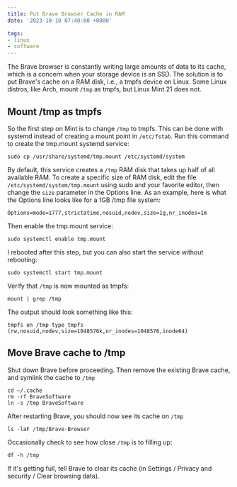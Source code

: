 ```yaml
---
title: Put Brave Browser Cache in RAM
date: '2023-10-10 07:40:00 +0000'

tags:
- linux
- software
---
```


The Brave browser is constantly writing large amounts of data to its cache,
which is a concern when your storage device is an SSD.  The solution is
to put Brave's cache on a RAM disk, i.e., a tmpfs device on Linux.  Some
Linux distros, like Arch, mount `/tmp` as tmpfs, but Linux Mint 21 does not.

## Mount /tmp as tmpfs

So the first step on Mint is to change `/tmp` to tmpfs.  This can be
done with systemd instead of creating a mount point in `/etc/fstab`.
Run this command to create the tmp.mount systemd service:

    sudo cp /usr/share/systemd/tmp.mount /etc/systemd/system

By default, this service creates a `/tmp` RAM disk that takes
up half of all available RAM.  To create a specific size of RAM disk,
edit the file `/etc/systemd/system/tmp.mount` using sudo and your
favorite editor, then change the `size` parameter in the Options line.
As an example, here is what the Options line looks like for a 1GB /tmp file system:

    Options=mode=1777,strictatime,nosuid,nodev,size=1g,nr_inodes=1m

Then enable the tmp.mount service:

    sudo systemctl enable tmp.mount

I rebooted after this step, but you can also
start the service without rebooting:

    sudo systemctl start tmp.mount

Verify that `/tmp` is now mounted as tmpfs:

    mount | grep /tmp

The output should look something like this:

    tmpfs on /tmp type tmpfs (rw,nosuid,nodev,size=1048576k,nr_inodes=1048576,inode64)

## Move Brave cache to /tmp

Shut down Brave before proceeding.  Then remove the existing Brave cache,
and symlink the cache to `/tmp`

    cd ~/.cache
    rm -rf BraveSoftware
    ln -s /tmp BraveSoftware

After restarting Brave, you should now see its cache on `/tmp`

    ls -laF /tmp/Brave-Browser

Occasionally check to see how close `/tmp` is to filling up:

    df -h /tmp

If it's getting full, tell Brave to clear its cache (in Settings / Privacy and security /
Clear browsing data).
